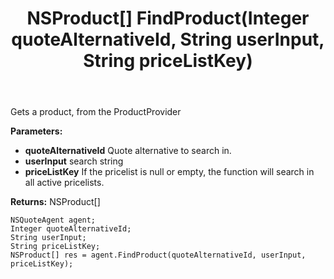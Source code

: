 ﻿---
uid: crmscript_ref_NSQuoteAgent_FindProduct
title: NSProduct[] FindProduct(Integer quoteAlternativeId, String userInput, String priceListKey)
intellisense: NSQuoteAgent.FindProduct
keywords: NSQuoteAgent, FindProduct
so.topic: reference
---

Gets a product, from the ProductProvider

**Parameters:**
 - **quoteAlternativeId** Quote alternative to search in.
 - **userInput** search string
 - **priceListKey** If the pricelist is null or empty, the function will search in all active pricelists.

**Returns:** NSProduct[]

```crmscript
NSQuoteAgent agent;
Integer quoteAlternativeId;
String userInput;
String priceListKey;
NSProduct[] res = agent.FindProduct(quoteAlternativeId, userInput, priceListKey);
```

